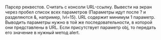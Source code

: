 Парсер реквестов.
Считать с консоли URL-ссылку.
Вывести на экран через пробел список всех параметров (Параметры идут после ? и разделяются &, например, lvl=15).
URL содержит минимум 1 параметр.
Выводить параметры нужно в той же последовательности, в которой они представлены в URL.
Если присутствует параметр obj, то передать его значение в нужный метод alert.
